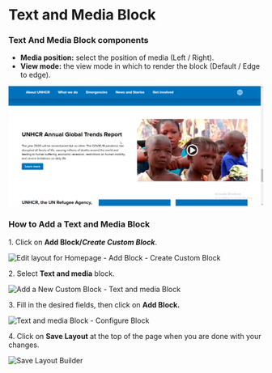 # Text and Media Block

### Text And Media Block components <a href="#basic-info-tab" id="basic-info-tab"></a>

* **Media position:** select the position of media (Left / Right).
* **View mode:** the view mode in which to render the block (Default / Edge to edge).

![Text and Media Block](<../../../../.gitbook/assets/chrome_rTEdrNyizs (2).png>)

### How to Add a Text and Media Block <a href="#how-to-add-a-text-and-media-block" id="how-to-add-a-text-and-media-block"></a>

1\. Click on **Add Block/**_**Create Custom Block**_.

![Edit layout for Homepage - Add Block - Create Custom Block](https://869398115-files.gitbook.io/~/files/v0/b/gitbook-x-prod.appspot.com/o/spaces%2F-LMp_PWjEdZQrVE520s3%2Fuploads%2F1imSwmFVz4ekzIjydKB5%2FEdit%20layout%20for%20Homepage%20_%20Add%20Block%20-%20Create%20Custom%20Block.png?alt=media\&token=1061f961-5e2d-43de-a1fc-93c984e003c0)

2\. Select **Text and media** block.

![Add a New Custom Block - Text and media Block](https://1248377064-files.gitbook.io/~/files/v0/b/gitbook-x-prod.appspot.com/o/spaces%2F8luXzPWcw7psIQGFGhFR%2Fuploads%2FYP2ged2zpcWwH9BDW1uc%2Fimage.png?alt=media\&token=43223fc0-44fe-4cc5-9ed5-b48f35484b21)

3\. Fill in the desired fields, then click on **Add Block.**

![Text and media Block - Configure Block](https://1248377064-files.gitbook.io/~/files/v0/b/gitbook-x-prod.appspot.com/o/spaces%2F8luXzPWcw7psIQGFGhFR%2Fuploads%2FZwL7XGasUobcF10GRpHH%2Fimage.png?alt=media\&token=e07209b1-b2e1-4b8e-89fd-026b1c3494af)

4\. Click on **Save Layout** at the top of the page when you are done with your changes.

![Save Layout Builder](https://869398115-files.gitbook.io/~/files/v0/b/gitbook-x-prod.appspot.com/o/spaces%2F-LMp_PWjEdZQrVE520s3%2Fuploads%2FGIhytVWm1Sz2YuALd5iP%2FEdit%20layout%20for%20Homepage%20_%20Save%20Layout.png?alt=media\&token=71ec9038-cfaf-449d-ad8a-b3ba8c16692e)
